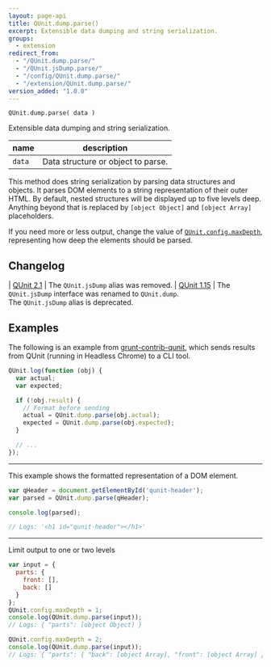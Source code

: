 ```yaml
---
layout: page-api
title: QUnit.dump.parse()
excerpt: Extensible data dumping and string serialization.
groups:
  - extension
redirect_from:
  - "/QUnit.dump.parse/"
  - "/QUnit.jsDump.parse/"
  - "/config/QUnit.dump.parse/"
  - "/extension/QUnit.dump.parse/"
version_added: "1.0.0"
---
```


`QUnit.dump.parse( data )`

Extensible data dumping and string serialization.

| name | description |
|------|-------------|
| `data` | Data structure or object to parse. |

This method does string serialization by parsing data structures and objects. It parses DOM elements to a string representation of their outer HTML. By default, nested structures will be displayed up to five levels deep. Anything beyond that is replaced by `[object Object]` and `[object Array]` placeholders.

If you need more or less output, change the value of [`QUnit.config.maxDepth`](../config/maxDepth.md), representing how deep the elements should be parsed.

## Changelog

| [QUnit 2.1](https://github.com/qunitjs/qunit/releases/tag/2.1.0) | The `QUnit.jsDump` alias was removed.
| [QUnit 1.15](https://github.com/qunitjs/qunit/releases/tag/1.15.0) | The `QUnit.jsDump` interface was renamed to `QUnit.dump`.<br/>The `QUnit.jsDump` alias is deprecated.

## Examples

The following is an example from [grunt-contrib-qunit][], which sends results from QUnit (running in Headless Chrome) to a CLI tool.

[grunt-contrib-qunit]: https://github.com/gruntjs/grunt-contrib-qunit/blob/v10.0.0/chrome/bridge.js#L111-L124

```js
QUnit.log(function (obj) {
  var actual;
  var expected;

  if (!obj.result) {
    // Format before sending
    actual = QUnit.dump.parse(obj.actual);
    expected = QUnit.dump.parse(obj.expected);
  }

  // ...
});
```

---

This example shows the formatted representation of a DOM element.

```js
var qHeader = document.getElementById('qunit-header');
var parsed = QUnit.dump.parse(qHeader);

console.log(parsed);

// Logs: '<h1 id="qunit-header"></h1>'
```

---

Limit output to one or two levels

```js
var input = {
  parts: {
    front: [],
    back: []
  }
};
QUnit.config.maxDepth = 1;
console.log(QUnit.dump.parse(input));
// Logs: { "parts": [object Object] }

QUnit.config.maxDepth = 2;
console.log(QUnit.dump.parse(input));
// Logs: { "parts": { "back": [object Array], "front": [object Array] } }
```
